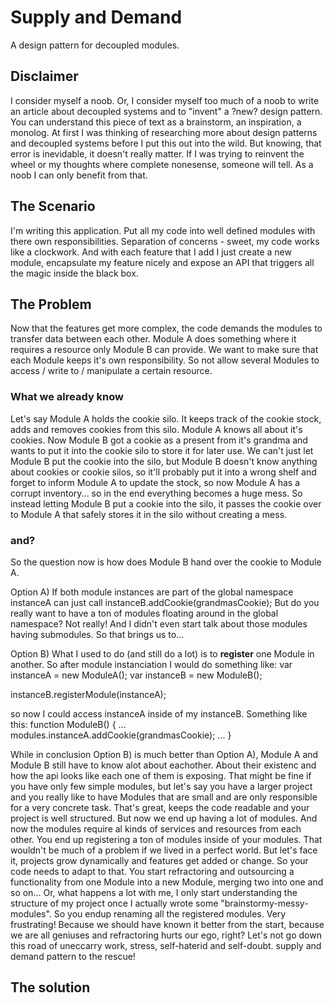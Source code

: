 Supply and Demand
=================

A design pattern for decoupled modules.

Disclaimer
----------
I consider myself a noob. Or, I consider myself too much of a noob to write an article about decoupled systems and to "invent" a ?new? design pattern. You can understand this piece of text as a brainstorm, an inspiration, a monolog.
At first I was thinking of researching more about design patterns and decoupled systems before I put this out into the wild. But knowing, that error is inevidable, it doesn't really matter. If I was trying to reinvent the wheel or my thoughts where complete nonesense, someone will tell. As a noob I can only benefit from that.

The Scenario
------------
I'm writing this application. Put all my code into well defined modules with there own responsibilities. Separation of concerns - sweet, my code works like a clockwork. And with each feature that I add I just create a new module, encapsulate my feature nicely and expose an API that triggers all the magic inside the black box.

The Problem
-----------
Now that the features get more complex, the code demands the modules to transfer data between each other. Module A does something where it requires a resource only Module B can provide. We want to make sure that each Module keeps it's own responsibility. So not allow several Modules to access / write to / manipulate a certain resource.

### What we already know
Let's say Module A holds the cookie silo. It keeps track of the cookie stock, adds and removes cookies from this silo. Module A knows all about it's cookies.
Now Module B got a cookie as a present from it's grandma and wants to put it into the cookie silo to store it for later use. We can't just let Module B put the cookie into the silo, but Module B doesn't know anything about cookies or cookie silos, so it'll probably put it into a wrong shelf and forget to inform Module A to update the stock, so now Module A has a corrupt inventory... so in the end everything becomes a huge mess.
So instead letting Module B put a cookie into the silo, it passes the cookie over to Module A that safely stores it in the silo without creating a mess.

### and?
So the question now is how does Module B hand over the cookie to Module A. 

Option A) If both module instances are part of the global namespace instanceA can just call instanceB.addCookie(grandmasCookie); But do you really want to have a ton of modules floating around in the global namespace? Not really! And I didn't even start talk about those modules having submodules. So that brings us to...

Option B) What I used to do (and still do a lot) is to __register__ one Module in another. So after module instanciation I would do something like:
var instanceA = new ModuleA();
var instanceB = new ModuleB();

instanceB.registerModule(instanceA);

so now I could access instanceA inside of my instanceB. Something like this:
function ModuleB() {
	...
	modules.instanceA.addCookie(grandmasCookie);
	...
}

While in conclusion Option B) is much better than Option A), Module A and Module B still have to know alot about eachother. About  their existenc and how the api looks like each one of them is exposing. 
That might be fine if you have only few simple modules, but let's say you have a larger project and you really like to have Modules that are small and are only responsible for a very concrete task. That's great, keeps the code readable and your project is well structured. But now we end up having a lot of modules. And now the modules require al kinds of services and resources from each other. You end up registering a ton of modules inside of your modules. 
That wouldn't be much of a problem if we lived in a perfect world. But let's face it, projects grow dynamically and features get added or change. So your code needs to adapt to that. You start refractoring and outsourcing a functionality from one Module into a new Module, merging two into one and so on... Or, what happens a lot with me, I only start understanding the structure of my project once I actually wrote some "brainstormy-messy-modules". So you endup renaming all the registered modules. Very frustrating! Because we should have known it better from the start, because we are all geniuses and refractoring hurts our ego, right? 
Let's not go down this road of  uneccarry work, stress, self-haterid and self-doubt. supply and demand pattern to the rescue!

The solution
------------

